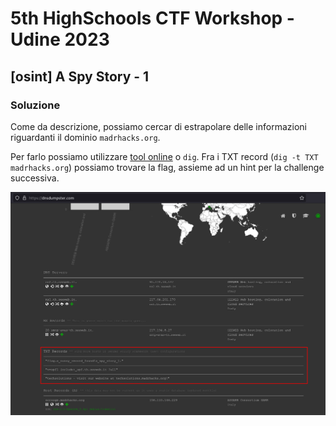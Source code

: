 # 5th HighSchools CTF Workshop - Udine 2023

## [osint] A Spy Story - 1

### Soluzione

Come da descrizione, possiamo cercar di estrapolare delle informazioni riguardanti il dominio `madrhacks.org`.

Per farlo possiamo utilizzare [tool online](https://dnsdumpster.com/) o `dig`. Fra i TXT record (`dig -t TXT madrhacks.org`) possiamo trovare la flag, assieme ad un hint per la challenge successiva.

![screenshot](./writeup/dnsdumpster.png)
